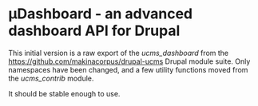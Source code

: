 # µDashboard - an advanced dashboard API for Drupal

This initial version is a raw export of the *ucms_dashboard* from the
https://github.com/makinacorpus/drupal-ucms Drupal module suite. Only namespaces
have been changed, and a few utility functions moved from the *ucms_contrib*
module.

It should be stable enough to use.